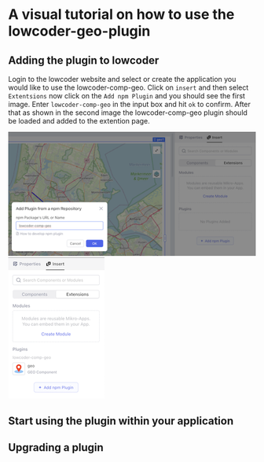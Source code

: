 # A visual tutorial on how to use the lowcoder-geo-plugin

## Adding the plugin to lowcoder
Login to the lowcoder website and select or create the application you would like to use the lowcoder-comp-geo.
Click on `insert` and then select `Extentsions` now click on the `Add npm Plugin` and you should see the first image. Enter `lowcoder-comp-geo` in the input box and hit `ok` to confirm.  After that as shown in the second image the lowcoder-comp-geo plugin should be loaded and added to the extention page. 

![Add npm Plugin](images/addplugin-1.png)
![Plugin Available](images/addplugin-2.png)

## Start using the plugin within your application


## Upgrading a plugin
